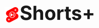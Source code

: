 <h1 style="font-size: 60px;">
    <img align="center" src="icon/icon48x48.png" alt="icon"/>Shorts+
</h1>
